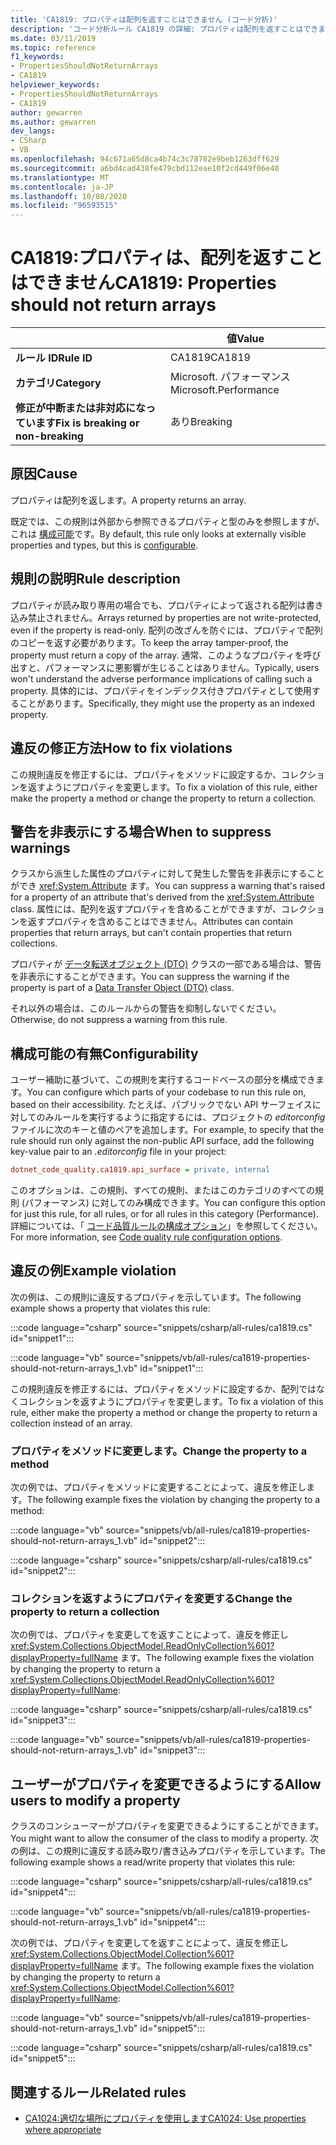 ```yaml
---
title: 'CA1819: プロパティは配列を返すことはできません (コード分析)'
description: 'コード分析ルール CA1819 の詳細: プロパティは配列を返すことはできません'
ms.date: 03/11/2019
ms.topic: reference
f1_keywords:
- PropertiesShouldNotReturnArrays
- CA1819
helpviewer_keywords:
- PropertiesShouldNotReturnArrays
- CA1819
author: gewarren
ms.author: gewarren
dev_langs:
- CSharp
- VB
ms.openlocfilehash: 94c671a65d8ca4b74c3c78782e9beb1263dff629
ms.sourcegitcommit: a6bd4cad438fe479cbd112eae10f2cd449f06e40
ms.translationtype: MT
ms.contentlocale: ja-JP
ms.lasthandoff: 10/08/2020
ms.locfileid: "96593515"
---
```

# <a name="ca1819-properties-should-not-return-arrays"></a><span data-ttu-id="9aa82-103">CA1819:プロパティは、配列を返すことはできません</span><span class="sxs-lookup"><span data-stu-id="9aa82-103">CA1819: Properties should not return arrays</span></span>

| | <span data-ttu-id="9aa82-104">値</span><span class="sxs-lookup"><span data-stu-id="9aa82-104">Value</span></span> |
|-|-|
| <span data-ttu-id="9aa82-105">**ルール ID**</span><span class="sxs-lookup"><span data-stu-id="9aa82-105">**Rule ID**</span></span> |<span data-ttu-id="9aa82-106">CA1819</span><span class="sxs-lookup"><span data-stu-id="9aa82-106">CA1819</span></span>|
| <span data-ttu-id="9aa82-107">**カテゴリ**</span><span class="sxs-lookup"><span data-stu-id="9aa82-107">**Category**</span></span> |<span data-ttu-id="9aa82-108">Microsoft. パフォーマンス</span><span class="sxs-lookup"><span data-stu-id="9aa82-108">Microsoft.Performance</span></span>|
| <span data-ttu-id="9aa82-109">**修正が中断または非対応になっています**</span><span class="sxs-lookup"><span data-stu-id="9aa82-109">**Fix is breaking or non-breaking**</span></span> |<span data-ttu-id="9aa82-110">あり</span><span class="sxs-lookup"><span data-stu-id="9aa82-110">Breaking</span></span>|

## <a name="cause"></a><span data-ttu-id="9aa82-111">原因</span><span class="sxs-lookup"><span data-stu-id="9aa82-111">Cause</span></span>

<span data-ttu-id="9aa82-112">プロパティは配列を返します。</span><span class="sxs-lookup"><span data-stu-id="9aa82-112">A property returns an array.</span></span>

<span data-ttu-id="9aa82-113">既定では、この規則は外部から参照できるプロパティと型のみを参照しますが、これは [構成可能](#configurability)です。</span><span class="sxs-lookup"><span data-stu-id="9aa82-113">By default, this rule only looks at externally visible properties and types, but this is [configurable](#configurability).</span></span>

## <a name="rule-description"></a><span data-ttu-id="9aa82-114">規則の説明</span><span class="sxs-lookup"><span data-stu-id="9aa82-114">Rule description</span></span>

<span data-ttu-id="9aa82-115">プロパティが読み取り専用の場合でも、プロパティによって返される配列は書き込み禁止されません。</span><span class="sxs-lookup"><span data-stu-id="9aa82-115">Arrays returned by properties are not write-protected, even if the property is read-only.</span></span> <span data-ttu-id="9aa82-116">配列の改ざんを防ぐには、プロパティで配列のコピーを返す必要があります。</span><span class="sxs-lookup"><span data-stu-id="9aa82-116">To keep the array tamper-proof, the property must return a copy of the array.</span></span> <span data-ttu-id="9aa82-117">通常、このようなプロパティを呼び出すと、パフォーマンスに悪影響が生じることはありません。</span><span class="sxs-lookup"><span data-stu-id="9aa82-117">Typically, users won't understand the adverse performance implications of calling such a property.</span></span> <span data-ttu-id="9aa82-118">具体的には、プロパティをインデックス付きプロパティとして使用することがあります。</span><span class="sxs-lookup"><span data-stu-id="9aa82-118">Specifically, they might use the property as an indexed property.</span></span>

## <a name="how-to-fix-violations"></a><span data-ttu-id="9aa82-119">違反の修正方法</span><span class="sxs-lookup"><span data-stu-id="9aa82-119">How to fix violations</span></span>

<span data-ttu-id="9aa82-120">この規則違反を修正するには、プロパティをメソッドに設定するか、コレクションを返すようにプロパティを変更します。</span><span class="sxs-lookup"><span data-stu-id="9aa82-120">To fix a violation of this rule, either make the property a method or change the property to return a collection.</span></span>

## <a name="when-to-suppress-warnings"></a><span data-ttu-id="9aa82-121">警告を非表示にする場合</span><span class="sxs-lookup"><span data-stu-id="9aa82-121">When to suppress warnings</span></span>

<span data-ttu-id="9aa82-122">クラスから派生した属性のプロパティに対して発生した警告を非表示にすることができ <xref:System.Attribute> ます。</span><span class="sxs-lookup"><span data-stu-id="9aa82-122">You can suppress a warning that's raised for a property of an attribute that's derived from the <xref:System.Attribute> class.</span></span> <span data-ttu-id="9aa82-123">属性には、配列を返すプロパティを含めることができますが、コレクションを返すプロパティを含めることはできません。</span><span class="sxs-lookup"><span data-stu-id="9aa82-123">Attributes can contain properties that return arrays, but can't contain properties that return collections.</span></span>

<span data-ttu-id="9aa82-124">プロパティが [データ転送オブジェクト (DTO)](/previous-versions/msp-n-p/ff649585(v=pandp.10)) クラスの一部である場合は、警告を非表示にすることができます。</span><span class="sxs-lookup"><span data-stu-id="9aa82-124">You can suppress the warning if the property is part of a [Data Transfer Object (DTO)](/previous-versions/msp-n-p/ff649585(v=pandp.10)) class.</span></span>

<span data-ttu-id="9aa82-125">それ以外の場合は、このルールからの警告を抑制しないでください。</span><span class="sxs-lookup"><span data-stu-id="9aa82-125">Otherwise, do not suppress a warning from this rule.</span></span>

## <a name="configurability"></a><span data-ttu-id="9aa82-126">構成可能の有無</span><span class="sxs-lookup"><span data-stu-id="9aa82-126">Configurability</span></span>

<span data-ttu-id="9aa82-127">ユーザー補助に基づいて、この規則を実行するコードベースの部分を構成できます。</span><span class="sxs-lookup"><span data-stu-id="9aa82-127">You can configure which parts of your codebase to run this rule on, based on their accessibility.</span></span> <span data-ttu-id="9aa82-128">たとえば、パブリックでない API サーフェイスに対してのみルールを実行するように指定するには、プロジェクトの *editorconfig* ファイルに次のキーと値のペアを追加します。</span><span class="sxs-lookup"><span data-stu-id="9aa82-128">For example, to specify that the rule should run only against the non-public API surface, add the following key-value pair to an *.editorconfig* file in your project:</span></span>

```ini
dotnet_code_quality.ca1819.api_surface = private, internal
```

<span data-ttu-id="9aa82-129">このオプションは、この規則、すべての規則、またはこのカテゴリのすべての規則 (パフォーマンス) に対してのみ構成できます。</span><span class="sxs-lookup"><span data-stu-id="9aa82-129">You can configure this option for just this rule, for all rules, or for all rules in this category (Performance).</span></span> <span data-ttu-id="9aa82-130">詳細については、「 [コード品質ルールの構成オプション](../code-quality-rule-options.md)」を参照してください。</span><span class="sxs-lookup"><span data-stu-id="9aa82-130">For more information, see [Code quality rule configuration options](../code-quality-rule-options.md).</span></span>

## <a name="example-violation"></a><span data-ttu-id="9aa82-131">違反の例</span><span class="sxs-lookup"><span data-stu-id="9aa82-131">Example violation</span></span>

<span data-ttu-id="9aa82-132">次の例は、この規則に違反するプロパティを示しています。</span><span class="sxs-lookup"><span data-stu-id="9aa82-132">The following example shows a property that violates this rule:</span></span>

:::code language="csharp" source="snippets/csharp/all-rules/ca1819.cs" id="snippet1":::

:::code language="vb" source="snippets/vb/all-rules/ca1819-properties-should-not-return-arrays_1.vb" id="snippet1":::

<span data-ttu-id="9aa82-133">この規則違反を修正するには、プロパティをメソッドに設定するか、配列ではなくコレクションを返すようにプロパティを変更します。</span><span class="sxs-lookup"><span data-stu-id="9aa82-133">To fix a violation of this rule, either make the property a method or change the property to return a collection instead of an array.</span></span>

### <a name="change-the-property-to-a-method"></a><span data-ttu-id="9aa82-134">プロパティをメソッドに変更します。</span><span class="sxs-lookup"><span data-stu-id="9aa82-134">Change the property to a method</span></span>

<span data-ttu-id="9aa82-135">次の例では、プロパティをメソッドに変更することによって、違反を修正します。</span><span class="sxs-lookup"><span data-stu-id="9aa82-135">The following example fixes the violation by changing the property to a method:</span></span>

:::code language="vb" source="snippets/vb/all-rules/ca1819-properties-should-not-return-arrays_1.vb" id="snippet2":::

:::code language="csharp" source="snippets/csharp/all-rules/ca1819.cs" id="snippet2":::

### <a name="change-the-property-to-return-a-collection"></a><span data-ttu-id="9aa82-136">コレクションを返すようにプロパティを変更する</span><span class="sxs-lookup"><span data-stu-id="9aa82-136">Change the property to return a collection</span></span>

<span data-ttu-id="9aa82-137">次の例では、プロパティを変更してを返すことによって、違反を修正し <xref:System.Collections.ObjectModel.ReadOnlyCollection%601?displayProperty=fullName> ます。</span><span class="sxs-lookup"><span data-stu-id="9aa82-137">The following example fixes the violation by changing the property to return a <xref:System.Collections.ObjectModel.ReadOnlyCollection%601?displayProperty=fullName>:</span></span>

:::code language="csharp" source="snippets/csharp/all-rules/ca1819.cs" id="snippet3":::

:::code language="vb" source="snippets/vb/all-rules/ca1819-properties-should-not-return-arrays_1.vb" id="snippet3":::

## <a name="allow-users-to-modify-a-property"></a><span data-ttu-id="9aa82-138">ユーザーがプロパティを変更できるようにする</span><span class="sxs-lookup"><span data-stu-id="9aa82-138">Allow users to modify a property</span></span>

<span data-ttu-id="9aa82-139">クラスのコンシューマーがプロパティを変更できるようにすることができます。</span><span class="sxs-lookup"><span data-stu-id="9aa82-139">You might want to allow the consumer of the class to modify a property.</span></span> <span data-ttu-id="9aa82-140">次の例は、この規則に違反する読み取り/書き込みプロパティを示しています。</span><span class="sxs-lookup"><span data-stu-id="9aa82-140">The following example shows a read/write property that violates this rule:</span></span>

:::code language="csharp" source="snippets/csharp/all-rules/ca1819.cs" id="snippet4":::

:::code language="vb" source="snippets/vb/all-rules/ca1819-properties-should-not-return-arrays_1.vb" id="snippet4":::

<span data-ttu-id="9aa82-141">次の例では、プロパティを変更してを返すことによって、違反を修正し <xref:System.Collections.ObjectModel.Collection%601?displayProperty=fullName> ます。</span><span class="sxs-lookup"><span data-stu-id="9aa82-141">The following example fixes the violation by changing the property to return a <xref:System.Collections.ObjectModel.Collection%601?displayProperty=fullName>:</span></span>

:::code language="vb" source="snippets/vb/all-rules/ca1819-properties-should-not-return-arrays_1.vb" id="snippet5":::

:::code language="csharp" source="snippets/csharp/all-rules/ca1819.cs" id="snippet5":::

## <a name="related-rules"></a><span data-ttu-id="9aa82-142">関連するルール</span><span class="sxs-lookup"><span data-stu-id="9aa82-142">Related rules</span></span>

- [<span data-ttu-id="9aa82-143">CA1024:適切な場所にプロパティを使用します</span><span class="sxs-lookup"><span data-stu-id="9aa82-143">CA1024: Use properties where appropriate</span></span>](ca1024.md)
